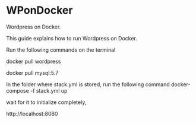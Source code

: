 # WPonDocker

Wordpress on Docker. 

This guide explains how to run Wordpress on Docker. 

Run the following commands on the terminal

docker pull wordpress

docker pull mysql:5.7

In the folder where stack.yml is stored, run the following command
docker-compose -f stack.yml up


wait for it to initialize completely, 

 http://localhost:8080

